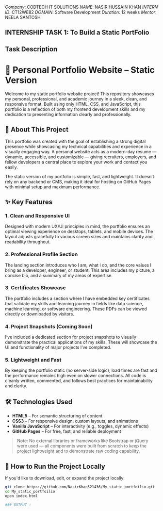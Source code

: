 *Company*: CODTECH IT SOLUTIONS
*NAME*:  NASIR HUSSAIN KHAN
*INTERN ID*: CT12WE82
*DOMAIN*: Software Development
*Duration*: 12 weeks
*Mentor*: NEELA SANTOSH
## INTERNSHIP TASK 1:  To Build a Static PortFolio
## Task Description 
# 🌟 Personal Portfolio Website – Static Version

Welcome to my static portfolio website project! This repository showcases my personal, professional, and academic journey in a sleek, clean, and responsive format. Built using only HTML, CSS, and JavaScript, this portfolio is a reflection of both my frontend development skills and my dedication to presenting information clearly and professionally.

## 🧠 About This Project

This portfolio was created with the goal of establishing a strong digital presence while showcasing my technical capabilities and experience in a visually engaging way. A personal website acts as a modern-day resume — dynamic, accessible, and customizable — giving recruiters, employers, and fellow developers a central place to explore your work and contact you easily.

The static version of my portfolio is simple, fast, and lightweight. It doesn’t rely on any backend or CMS, making it ideal for hosting on GitHub Pages with minimal setup and maximum performance.

## ✨ Key Features

### 1. **Clean and Responsive UI**
Designed with modern UX/UI principles in mind, the portfolio ensures an optimal viewing experience on desktops, tablets, and mobile devices. The layout adjusts gracefully to various screen sizes and maintains clarity and readability throughout.

### 2. **Professional Profile Section**
The landing section introduces who I am, what I do, and the core values I bring as a developer, engineer, or student. This area includes my picture, a concise bio, and a summary of my areas of expertise.

### 3. **Certificates Showcase**
The portfolio includes a section where I have embedded key certificates that validate my skills and learning journey in fields like data science, machine learning, or software engineering. These PDFs can be viewed directly or downloaded by visitors.

### 4. **Project Snapshots (Coming Soon)**
I’ve included a dedicated section for project snapshots to visually demonstrate the practical applications of my skills. These will showcase the UI and functionality of major projects I’ve completed.

### 5. **Lightweight and Fast**
By keeping the portfolio static (no server-side logic), load times are fast and the performance remains high even on slower connections. All code is cleanly written, commented, and follows best practices for maintainability and clarity.

## 🛠️ Technologies Used

- **HTML5** – For semantic structuring of content
- **CSS3** – For responsive design, custom layouts, and animations
- **Vanilla JavaScript** – For interactivity (e.g., toggles, dynamic effects)
- **GitHub Pages** – For free, fast, and reliable deployment

> Note: No external libraries or frameworks like Bootstrap or jQuery were used — all components were built from scratch to keep the project lightweight and to demonstrate raw coding capability.

## 🔧 How to Run the Project Locally

If you'd like to download, edit, or expand the project locally:

```bash
git clone https://github.com/NasirKhan521436/My_static_portfoilio.git
cd My_static_portfoilio
open index.html

### OUTPUT :
